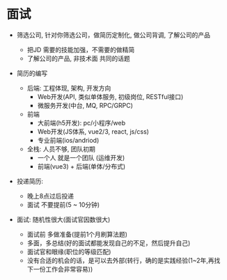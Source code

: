 # 面试

+ 筛选公司, 针对你筛选公司，做简历定制化, 做公司背调, 了解公司的产品
    + 把JD 需要的技能加强，不需要的做精简
    + 了解公司的产品,  非技术面 共同的话题

+ 简历的编写
    + 后端: 工程体现, 架构, 开发方向
      + Web开发(API, 类似单体服务, 初级岗位, RESTful接口)
      + 微服务开发(中台, MQ, RPC/GRPC)
    + 前端
      + 大前端(h5开发): pc/小程序/web
      + Web开发(JS体系, vue2/3, react, js/css)
      + 专业前端(ios/andriod)
    + 全栈: 人员不够, 团队初期
      + 一个人 就是一个团队 (运维开发)
      + 前端(vue3) + 后端(单体/分布式)

+ 投递简历:
    + 晚上8点过后投递
    + 面试 不要提前(5 ~ 10分钟)

+ 面试: 随机性很大(面试官因数很大)
    + 面试前 多做准备(提前1个月刷算法题)
    + 多面，多总结(好的面试都能发现自己的不足，然后提升自己)
    + 面试官和眼缘(职位的等级匹配)
    + 没有合适的机会的话，是可以去外部(转行，确的是实践经验(1~2年,再找下一份工作会非常容易))